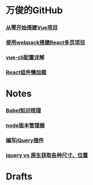 
万俊的GitHub
======

### [从零开始搭建Vue项目](https://github.com/joeny3154/vue-cli-like/blob/master/README.md)

### [使用webpack搭建React多页项目](https://github.com/joeny3154/react-webpack-multiple-pages/blob/master/README.md)

### [vue-cli配置详解](https://github.com/joeny3154/vue-cli-webpack-comments/blob/master/README.md)

### [React组件懒加载](https://github.com/joeny3154/react-lazilyload)

# Notes

### [Babel知识梳理](./babel/doc/doc.md)

### [node版本管理器](./nodeJs/nvm_node版本管理器.md)

### [编写jQuery插件](./jQuery/手写jQuery插件.md)

### [jquery vs 原生获取各种尺寸、位置](./jQuery/jquery&原生获取各种尺寸位置.md.md)

# Drafts

